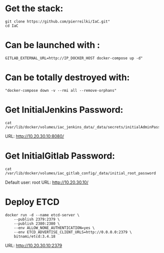 # Get the stack:

```
git clone https://github.com/pierreilki/IaC.git"
cd IaC
```

# Can be launched with :

```
GITLAB_EXTERNAL_URL=http://IP_DOCKER_HOST docker-compose up -d"
```


# Can be totally destroyed with: 

```
"docker-compose down -v --rmi all --remove-orphans"
```

# Get InitialJenkins Password:

```
cat /var/lib/docker/volumes/iac_jenkins_data/_data/secrets/initialAdminPassword
```
URL: http://10.20.30.10:8080/


# Get InitialGitlab Password:

```
cat /var/lib/docker/volumes/iac_gitlab_config/_data/initial_root_password
```
Default user: root
URL: http://10.20.30.10/


# Deploy ETCD

```
docker run -d --name etcd-server \
    --publish 2379:2379 \
    --publish 2380:2380 \
    --env ALLOW_NONE_AUTHENTICATION=yes \
    --env ETCD_ADVERTISE_CLIENT_URLS=http://0.0.0.0:2379 \
    bitnami/etcd:3.4.18
```

URL: http://10.20.30.10:2379